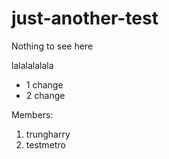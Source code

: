# just-another-test
Nothing to see here

lalalalalala
- 1 change
- 2 change


Members:
1. trungharry
2. testmetro
